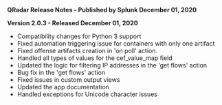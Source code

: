 **QRadar Release Notes - Published by Splunk December 01, 2020**


**Version 2.0.3 - Released December 01, 2020**

* Compatibility changes for Python 3 support
* Fixed automation triggering issue for containers with only one artifact
* Fixed offense artifacts creation in 'on poll' action.
* Handled all types of values for the cef\_value\_map field
* Updated the logic for filtering IP addresses in the 'get flows' action
* Bug fix in the 'get flows' action
* Fixed issues in custom output views
* Updated the app documentation
* Handled exceptions for Unicode character issues
